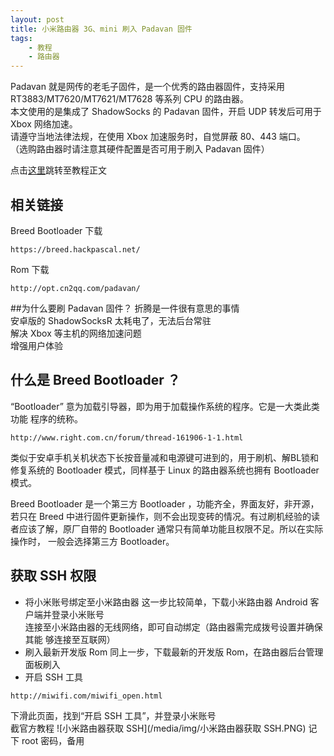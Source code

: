 ```yaml
---
layout: post
title: 小米路由器 3G、mini 刷入 Padavan 固件
tags:
    - 教程
    - 路由器
---
```


Padavan 就是网传的老毛子固件，是一个优秀的路由器固件，支持采用 RT3883/MT7620/MT7621/MT7628 等系列 CPU 的路由器。  
本文使用的是集成了 ShadowSocks 的 Padavan 固件，开启 UDP 转发后可用于 Xbox 网络加速。  
请遵守当地法律法规，在使用 Xbox 加速服务时，自觉屏蔽 80、443 端口。  
（选购路由器时请注意其硬件配置是否可用于刷入 Padavan 固件）

点击[这里](#获取-ssh-权限)跳转至教程正文

## 相关链接
Breed Bootloader 下载
````
https://breed.hackpascal.net/
````
Rom 下载
````
http://opt.cn2qq.com/padavan/
````

##为什么要刷 Padavan 固件？
折腾是一件很有意思的事情  
安卓版的 ShadowSocksR 太耗电了，无法后台常驻  
解决 Xbox 等主机的网络加速问题  
增强用户体验

## 什么是 Breed Bootloader ？
“Bootloader” 意为加载引导器，即为用于加载操作系统的程序。它是一大类此类功能 程序的统称。
````
http://www.right.com.cn/forum/thread-161906-1-1.html
````
类似于安卓手机关机状态下长按音量减和电源键可进到的，用于刷机、解BL锁和修复系统的 Bootloader 模式，同样基于 Linux 的路由器系统也拥有 Bootloader 模式。

Breed Bootloader 是一个第三方 Bootloader ，功能齐全，界面友好，非开源，若只在 Breed 中进行固件更新操作，则不会出现变砖的情况。有过刷机经验的读者应该了解，原厂自带的 Bootloader 通常只有简单功能且权限不足。所以在实际操作时， 一般会选择第三方 Bootloader。

## 获取 SSH 权限

- 将小米账号绑定至小米路由器
这一步比较简单，下载小米路由器 Android 客户端并登录小米账号  
连接至小米路由器的无线网络，即可自动绑定（路由器需完成拨号设置并确保其能 够连接至互联网）
- 刷入最新开发版 Rom
同上一步，下载最新的开发版 Rom，在路由器后台管理面板刷入
- 开启 SSH 工具
````
http://miwifi.com/miwifi_open.html
````
下滑此页面，找到“开启 SSH 工具”，并登录小米账号  
截官方教程
![小米路由器获取 SSH](/media/img/小米路由器获取 SSH.PNG)
记下 root 密码，备用